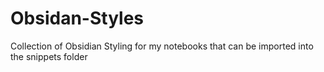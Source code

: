 # Obsidan-Styles
Collection of Obsidian Styling for my notebooks that can be imported into the snippets folder
